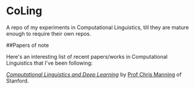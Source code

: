 # CoLing
A repo of my experiments in Computational Linguistics, till they are mature enough to require their own repos.

##Papers of note

Here's an interesting list of recent papers/works in Computational Linguistics that I've been following:

[*Computational Linguistics and Deep Learning*](http://www.mitpressjournals.org/doi/pdf/10.1162/COLI_a_00239) by [Prof Chris Manning](https://twitter.com/chrmanning) of Stanford.
